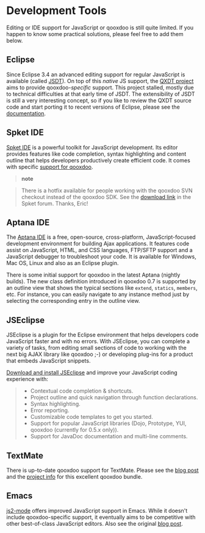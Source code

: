 Development Tools
=================

Editing or IDE support for JavaScript or qooxdoo is still quite limited. If you happen to know some practical solutions, please feel free to add them below.

Eclipse
-------

Since Eclipse 3.4 an advanced editing support for regular JavaScript is available (called [JSDT](http://wiki.eclipse.org/JSDT)). On top of this *native* JS support, the [QXDT project](http://qooxdoo.org/contrib/project/qxdt) aims to provide qooxdoo-*specific* support. This project stalled, mostly due to technical difficulties at that early time of JSDT. The extensibility of JSDT is still a very interesting concept, so if you like to review the QXDT source code and start porting it to recent versions of Eclipse, please see the [documentation](http://qooxdoo.org/contrib/project/qxdt).

Spket IDE
---------

[Spket IDE](http://spket.com) is a powerful toolkit for JavaScript development. Its editor provides features like code completion, syntax highlighting and content outline that helps developers productively create efficient code. It comes with specific [support for qooxdoo](http://www.spket.com/qooxdoo.html).

> **note**

> There is a hotfix available for people working with the qooxdoo SVN checkout instead of the qooxdoo SDK. See the [download link](http://forums.spket.com/viewtopic.php?p=1330#1330) in the Spket forum. Thanks, Eric!

Aptana IDE
----------

The [Aptana IDE](http://www.aptana.com) is a free, open-source, cross-platform, JavaScript-focused development environment for building Ajax applications. It features code assist on JavaScript, HTML, and CSS languages, FTP/SFTP support and a JavaScript debugger to troubleshoot your code. It is available for Windows, Mac OS, Linux and also as an Eclipse plugin.

There is some initial support for qooxdoo in the latest Aptana (nightly builds). The new class definition introduced in qooxdoo 0.7 is supported by an outline view that shows the typical sections like `extend`, `statics`, `members`, etc. For instance, you can easily navigate to any instance method just by selecting the corresponding entry in the outline view.

JSEclipse
---------

JSEclipse is a plugin for the Eclipse environment that helps developers code JavaScript faster and with no errors. With JSEclipse, you can complete a variety of tasks, from editing small sections of code to working with the next big AJAX library like qooxdoo ;-) or developing plug-ins for a product that embeds JavaScript snippets.

[Download and install JSEclipse](http://labs.adobe.com/technologies/jseclipse/) and improve your JavaScript coding experience with:

> -   Contextual code completion & shortcuts.
> -   Project outline and quick navigation through function declarations.
> -   Syntax highlighting.
> -   Error reporting.
> -   Customizable code templates to get you started.
> -   Support for popular JavaScript libraries (Dojo, Prototype, YUI, qooxdoo (currently for 0.5.x only)).
> -   Support for JavaDoc documentation and multi-line comments.

TextMate
--------

There is up-to-date qooxdoo support for TextMate. Please see the [blog post](http://news.qooxdoo.org/textmate-qooxdoo-bundle) and the [project info](http://qooxdoo.org/contrib/project/textmate) for this excellent qooxdoo bundle.

Emacs
-----

[js2-mode](http://code.google.com/p/js2-mode/) offers improved JavaScript support in Emacs. While it doesn't include qooxdoo-specific support, it eventually aims to be competitive with other best-of-class JavaScript editors. Also see the original [blog post](http://steve-yegge.blogspot.com/2008/03/js2-mode-new-javascript-mode-for-emacs.html).
